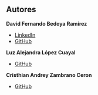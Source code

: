 
## Autores 
**David Fernando Bedoya Ramirez**
- [LinkedIn](https://www.linkedin.com/in/david-fernando-bedoya-ramirez-261b86352)  
- [GitHub](https://github.com/fernando-bedoya) 

**Luz Alejandra López Cuayal**
- [GitHub](https://github.com/Cherrysoospace) 

**Cristhian Andrey Zambrano Ceron**
- [GitHub](https://github.com/CristhianZambranoC) 
